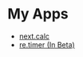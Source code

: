 # My Apps
- [next.calc](https://jangelsb.github.io/next.calc/)
- [re.timer (In Beta)](https://jangelsb.github.io/retimer/)
